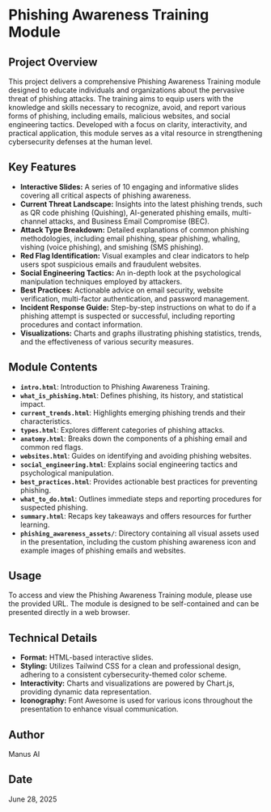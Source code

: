 # Phishing Awareness Training Module

## Project Overview
This project delivers a comprehensive Phishing Awareness Training module designed to educate individuals and organizations about the pervasive threat of phishing attacks. The training aims to equip users with the knowledge and skills necessary to recognize, avoid, and report various forms of phishing, including emails, malicious websites, and social engineering tactics. Developed with a focus on clarity, interactivity, and practical application, this module serves as a vital resource in strengthening cybersecurity defenses at the human level.

## Key Features
- **Interactive Slides:** A series of 10 engaging and informative slides covering all critical aspects of phishing awareness.
- **Current Threat Landscape:** Insights into the latest phishing trends, such as QR code phishing (Quishing), AI-generated phishing emails, multi-channel attacks, and Business Email Compromise (BEC).
- **Attack Type Breakdown:** Detailed explanations of common phishing methodologies, including email phishing, spear phishing, whaling, vishing (voice phishing), and smishing (SMS phishing).
- **Red Flag Identification:** Visual examples and clear indicators to help users spot suspicious emails and fraudulent websites.
- **Social Engineering Tactics:** An in-depth look at the psychological manipulation techniques employed by attackers.
- **Best Practices:** Actionable advice on email security, website verification, multi-factor authentication, and password management.
- **Incident Response Guide:** Step-by-step instructions on what to do if a phishing attempt is suspected or successful, including reporting procedures and contact information.
- **Visualizations:** Charts and graphs illustrating phishing statistics, trends, and the effectiveness of various security measures.

## Module Contents
- **`intro.html`**: Introduction to Phishing Awareness Training.
- **`what_is_phishing.html`**: Defines phishing, its history, and statistical impact.
- **`current_trends.html`**: Highlights emerging phishing trends and their characteristics.
- **`types.html`**: Explores different categories of phishing attacks.
- **`anatomy.html`**: Breaks down the components of a phishing email and common red flags.
- **`websites.html`**: Guides on identifying and avoiding phishing websites.
- **`social_engineering.html`**: Explains social engineering tactics and psychological manipulation.
- **`best_practices.html`**: Provides actionable best practices for preventing phishing.
- **`what_to_do.html`**: Outlines immediate steps and reporting procedures for suspected phishing.
- **`summary.html`**: Recaps key takeaways and offers resources for further learning.
- **`phishing_awareness_assets/`**: Directory containing all visual assets used in the presentation, including the custom phishing awareness icon and example images of phishing emails and websites.

## Usage
To access and view the Phishing Awareness Training module, please use the provided URL. The module is designed to be self-contained and can be presented directly in a web browser.

## Technical Details
- **Format:** HTML-based interactive slides.
- **Styling:** Utilizes Tailwind CSS for a clean and professional design, adhering to a consistent cybersecurity-themed color scheme.
- **Interactivity:** Charts and visualizations are powered by Chart.js, providing dynamic data representation.
- **Iconography:** Font Awesome is used for various icons throughout the presentation to enhance visual communication.

## Author
Manus AI

## Date
June 28, 2025


